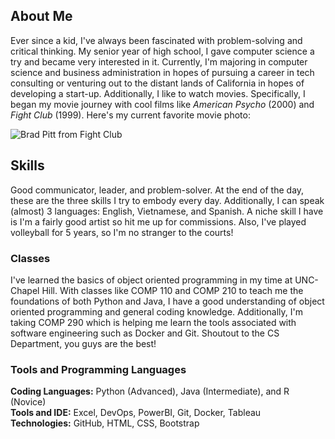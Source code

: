 ## About Me
Ever since a kid, I've always been fascinated with problem-solving and critical thinking. My senior year of high school, I gave computer science a try and became very interested in it. Currently, I'm majoring in computer science and business administration in hopes of pursuing a career in tech consulting or venturing out to the distant lands of California in hopes of developing a start-up. Additionally, I like to watch movies. Specifically, I began my movie journey with cool films like *American Psycho* (2000) and *Fight Club* (1999). Here's my current favorite movie photo:

![Brad Pitt from Fight Club](https://m.media-amazon.com/images/M/MV5BMTMzNDU3NDkwMF5BMl5BanBnXkFtZTYwMDc1Mzc3._V1_.jpg)

## Skills
Good communicator, leader, and problem-solver. At the end of the day, these are the three skills I try to embody every day. Additionally, I can speak (almost) 3 languages: English, Vietnamese, and Spanish. A niche skill I have is I'm a fairly good artist so hit me up for commissions. Also, I've played volleyball for 5 years, so I'm no stranger to the courts!

### Classes
I've learned the basics of object oriented programming in my time at UNC-Chapel Hill. With classes like COMP 110 and COMP 210 to teach me the foundations of both Python and Java, I have a good understanding of object oriented programming and general coding knowledge. Additionally, I'm taking COMP 290 which is helping me learn the tools associated with software engineering such as Docker and Git. Shoutout to the CS Department, you guys are the best!

### Tools and Programming Languages
**Coding Languages:** Python (Advanced), Java (Intermediate), and R (Novice) \
**Tools and IDE:** Excel, DevOps, PowerBI, Git, Docker, Tableau \
**Technologies:**	GitHub, HTML, CSS, Bootstrap
